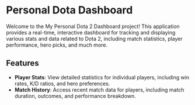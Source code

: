 # Personal Dota Dashboard

Welcome to the My Personal Dota 2 Dashboard project! This application provides a real-time, interactive dashboard for tracking and displaying various stats and data related to Dota 2, including match statistics, player performance, hero picks, and much more.

## Features
- **Player Stats**: View detailed statistics for individual players, including win rates, K/D ratios, and hero preferences.
- **Match History**: Access recent match data for players, including match duration, outcomes, and performance breakdown.
